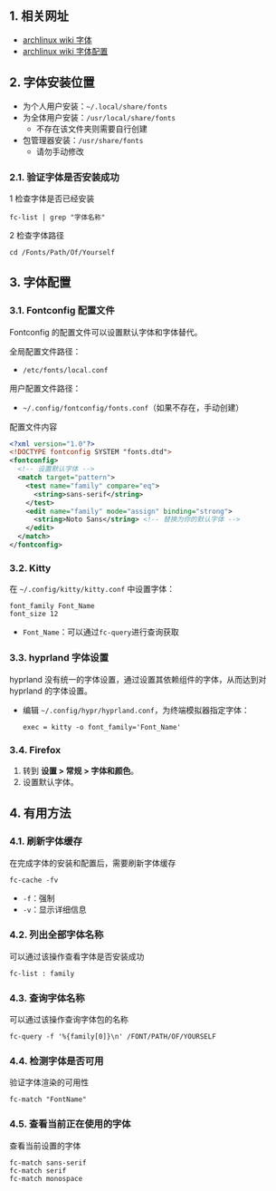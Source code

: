 ## 1. 相关网址

+ [archlinux wiki 字体](https://wiki.archlinuxcn.org/wiki/字体)
+ [archlinux wiki 字体配置](https://wiki.archlinuxcn.org/wiki/%E5%AD%97%E4%BD%93%E9%85%8D%E7%BD%AE)

## 2. 字体安装位置

+ 为个人用户安装：`~/.local/share/fonts`
+ 为全体用户安装：`/usr/local/share/fonts`
	+ 不存在该文件夹则需要自行创建
+ 包管理器安装：`/usr/share/fonts`
	+ 请勿手动修改

### 2.1. 验证字体是否安装成功

1 检查字体是否已经安装

```shell
fc-list | grep "字体名称"
```

2 检查字体路径

```shell
cd /Fonts/Path/Of/Yourself
```

## 3. 字体配置

### 3.1. Fontconfig 配置文件

Fontconfig 的配置文件可以设置默认字体和字体替代。

全局配置文件路径：

+ `/etc/fonts/local.conf`

用户配置文件路径：

+ `~/.config/fontconfig/fonts.conf`（如果不存在，手动创建）

配置文件内容

```xml
<?xml version="1.0"?>
<!DOCTYPE fontconfig SYSTEM "fonts.dtd">
<fontconfig>
  <!-- 设置默认字体 -->
  <match target="pattern">
    <test name="family" compare="eq">
      <string>sans-serif</string>
    </test>
    <edit name="family" mode="assign" binding="strong">
      <string>Noto Sans</string> <!-- 替换为你的默认字体 -->
    </edit>
  </match>
</fontconfig>
```

### 3.2. Kitty

在 `~/.config/kitty/kitty.conf` 中设置字体：

```plaintext
font_family Font_Name
font_size 12
```

+ `Font_Name`：可以通过`fc-query`进行查询获取

### 3.3. hyprland 字体设置

hyprland 没有统一的字体设置，通过设置其依赖组件的字体，从而达到对 hyprland 的字体设置。

+ 编辑 `~/.config/hypr/hyprland.conf`，为终端模拟器指定字体：

  ```plaintext
  exec = kitty -o font_family='Font_Name'
  ```

### 3.4. Firefox

  1. 转到 **设置 > 常规 > 字体和颜色**。
  2. 设置默认字体。

## 4. 有用方法

### 4.1. 刷新字体缓存

在完成字体的安装和配置后，需要刷新字体缓存

```shell
fc-cache -fv
```

+ `-f`：强制
+ `-v`：显示详细信息

### 4.2. 列出全部字体名称

可以通过该操作查看字体是否安装成功

```shell
fc-list : family
```

### 4.3. 查询字体名称

可以通过该操作查询字体包的名称

```shell
fc-query -f '%{family[0]}\n' /FONT/PATH/OF/YOURSELF
```

### 4.4. 检测字体是否可用

验证字体渲染的可用性

```shell
fc-match "FontName"
```

### 4.5. 查看当前正在使用的字体

查看当前设置的字体

```shell
fc-match sans-serif
fc-match serif
fc-match monospace
```
